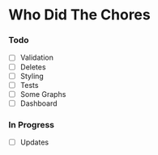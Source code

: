 # Who Did The Chores

### Todo

- [ ] Validation
- [ ] Deletes
- [ ] Styling
- [ ] Tests
- [ ] Some Graphs
- [ ] Dashboard

### In Progress
- [ ] Updates
